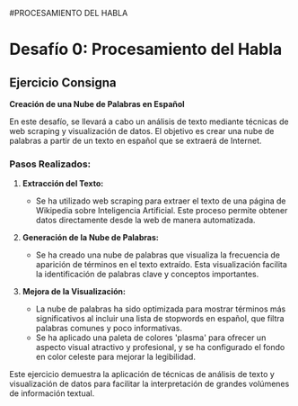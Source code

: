 #PROCESAMIENTO DEL HABLA

# Desafío 0: Procesamiento del Habla

## Ejercicio Consigna

**Creación de una Nube de Palabras en Español**

En este desafío, se llevará a cabo un análisis de texto mediante técnicas de web scraping y visualización de datos. El objetivo es crear una nube de palabras a partir de un texto en español que se extraerá de Internet.

### Pasos Realizados:

1. **Extracción del Texto:**
   - Se ha utilizado web scraping para extraer el texto de una página de Wikipedia sobre Inteligencia Artificial. Este proceso permite obtener datos directamente desde la web de manera automatizada.

2. **Generación de la Nube de Palabras:**
   - Se ha creado una nube de palabras que visualiza la frecuencia de aparición de términos en el texto extraído. Esta visualización facilita la identificación de palabras clave y conceptos importantes.

3. **Mejora de la Visualización:**
   - La nube de palabras ha sido optimizada para mostrar términos más significativos al incluir una lista de stopwords en español, que filtra palabras comunes y poco informativas.
   - Se ha aplicado una paleta de colores 'plasma' para ofrecer un aspecto visual atractivo y profesional, y se ha configurado el fondo en color celeste para mejorar la legibilidad.

Este ejercicio demuestra la aplicación de técnicas de análisis de texto y visualización de datos para facilitar la interpretación de grandes volúmenes de información textual.


